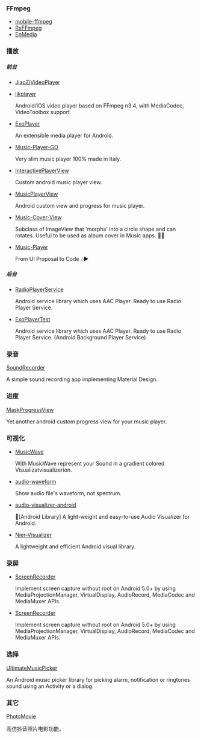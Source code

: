 ### FFmpeg
* [mobile-ffmpeg](https://github.com/tanersener/mobile-ffmpeg)
* [RxFFmpeg](https://github.com/microshow/RxFFmpeg)
* [EpMedia](https://github.com/yangjie10930/EpMedia)
### 播放
##### 前台
* [JiaoZiVideoPlayer](https://github.com/lipangit/JiaoZiVideoPlayer)
* [ijkplayer](https://github.com/bilibili/ijkplayer)

    Android/iOS video player based on FFmpeg n3.4, with MediaCodec, VideoToolbox support.
* [ExoPlayer](https://github.com/google/ExoPlayer)

    An extensible media player for Android.
* [Music-Player-GO](https://github.com/enricocid/Music-Player-GO)

    Very slim music player 100% made in Italy.
* [InteractivePlayerView](https://github.com/iammert/InteractivePlayerView)

    Custom android music player view.
* [MusicPlayerView](https://github.com/iammert/MusicPlayerView)

    Android custom view and progress for music player.
* [Music-Cover-View](https://github.com/andremion/Music-Cover-View)

    Subclass of ImageView that 'morphs' into a circle shape and can rotates. Useful to be used as album cover in Music apps. 📀🎶
* [Music-Player](https://github.com/andremion/Music-Player)

    From UI Proposal to Code 🎶▶️
##### 后台
* [RadioPlayerService](https://github.com/iammert/RadioPlayerService)

    Android service library which uses AAC Player. Ready to use Radio Player Service.
* [ExoPlayerTest](https://github.com/iammert/ExoPlayerTest)

    Android service library which uses AAC Player. Ready to use Radio Player Service. (Android Background Player Service)
### 录音
[SoundRecorder](https://github.com/dkim0419/SoundRecorder)

A simple sound recording app implementing Material Design.
### 进度
[MaskProgressView](https://github.com/iammert/MaskProgressView)

Yet another android custom progress view for your music player.
### 可视化
* [MusicWave](https://github.com/akshay2211/MusicWave)

    With MusicWave represent your Sound in a gradient colored Visualizatvisualizerion.
* [audio-waveform](https://github.com/derlio/audio-waveform)

    Show audio file's waveform, not spectrum.
* [audio-visualizer-android](https://github.com/gauravk95/audio-visualizer-android)

    🎵[Android Library] A light-weight and easy-to-use Audio Visualizer for Android.  
* [Nier-Visualizer](https://github.com/bogerchan/Nier-Visualizer)

    A lightweight and efficient Android visual library.
### 录屏
* [ScreenRecorder](https://github.com/yrom/ScreenRecorder)

    Implement screen capture without root on Android 5.0+ by using MediaProjectionManager, VirtualDisplay, AudioRecord, MediaCodec and MediaMuxer APIs.
* [ScreenRecorder](https://github.com/iammert/ScreenRecorder)

    Implement screen capture without root on Android 5.0+ by using MediaProjectionManager, VirtualDisplay, AudioRecord, MediaCodec and MediaMuxer APIs.
### 选择
[UltimateMusicPicker](https://github.com/DeweyReed/UltimateMusicPicker)

An Android music picker library for picking alarm, notification or ringtones sound using an Activity or a dialog.
### 其它
[PhotoMovie](https://github.com/yellowcath/PhotoMovie)

高仿抖音照片电影功能。
